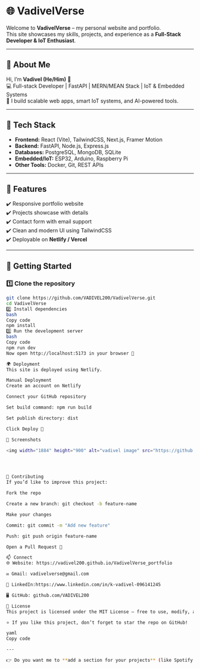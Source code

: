 # 🌐 VadivelVerse

Welcome to **VadivelVerse** – my personal website and portfolio.  
This site showcases my skills, projects, and experience as a **Full-Stack Developer & IoT Enthusiast**.

---

## 👤 About Me

Hi, I’m **Vadivel (He/Him)** 👋  
💻 Full-stack Developer | FastAPI | MERN/MEAN Stack | IoT & Embedded Systems  
🚀 I build scalable web apps, smart IoT systems, and AI-powered tools.

---

## 🔧 Tech Stack

- **Frontend:** React (Vite), TailwindCSS, Next.js, Framer Motion
- **Backend:** FastAPI, Node.js, Express.js
- **Databases:** PostgreSQL, MongoDB, SQLite
- **Embedded/IoT:** ESP32, Arduino, Raspberry Pi
- **Other Tools:** Docker, Git, REST APIs

---

## 🌟 Features

✔️ Responsive portfolio website  
✔️ Projects showcase with details  
✔️ Contact form with email support  
✔️ Clean and modern UI using TailwindCSS  
✔️ Deployable on **Netlify / Vercel**

---

## 🚀 Getting Started

### 1️⃣ Clone the repository

```bash
git clone https://github.com/VADIVEL200/VadivelVerse.git
cd VadivelVerse
2️⃣ Install dependencies
bash
Copy code
npm install
3️⃣ Run the development server
bash
Copy code
npm run dev
Now open http://localhost:5173 in your browser 🎉

🌍 Deployment
This site is deployed using Netlify.

Manual Deployment
Create an account on Netlify

Connect your GitHub repository

Set build command: npm run build

Set publish directory: dist

Click Deploy 🚀

📸 Screenshots

<img width="1884" height="900" alt="vadivel image" src="https://github.com/user-attachments/assets/aaaf34be-3d97-4b2a-b482-afa62b021b2c" />




🤝 Contributing
If you’d like to improve this project:

Fork the repo

Create a new branch: git checkout -b feature-name

Make your changes

Commit: git commit -m "Add new feature"

Push: git push origin feature-name

Open a Pull Request 🎉

📫 Connect
🌐 Website: https://vadivel200.github.io/VadivelVerse_portfolio

✉️ Gmail: vadivelverse@gmail.com

💼 LinkedIn:https://www.linkedin.com/in/k-vadivel-096141245

🖥️ GitHub: github.com/VADIVEL200

📝 License
This project is licensed under the MIT License – free to use, modify, and share.

⭐ If you like this project, don’t forget to star the repo on GitHub!

yaml
Copy code

---

👉 Do you want me to **add a section for your projects** (like Spotify app, Movie app
```
